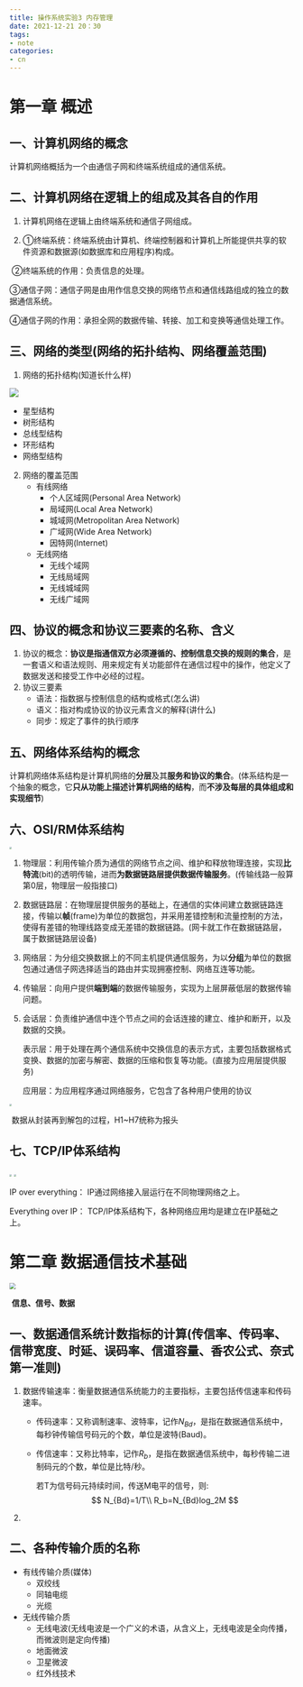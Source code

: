 ```yaml
---
title: 操作系统实验3 内存管理
date: 2021-12-21 20：30
tags:
- note
categories:
- cn
---
```


# 第一章 概述

## 一、计算机网络的概念

计算机网络概括为一个由通信子网和终端系统组成的通信系统。

## 二、计算机网络在逻辑上的组成及其各自的作用

1) 计算机网络在逻辑上由终端系统和通信子网组成。

2) ①终端系统：终端系统由计算机、终端控制器和计算机上所能提供共享的软件资源和数据源(如数据库和应用程序)构成。

​      ②终端系统的作用：负责信息的处理。

​      ③通信子网：通信子网是由用作信息交换的网络节点和通信线路组成的独立的数据通信系统。

​      ④通信子网的作用：承担全网的数据传输、转接、加工和变换等通信处理工作。

## 三、网络的类型(网络的拓扑结构、网络覆盖范围)

1) 网络的拓扑结构(知道长什么样)

![](E:\BolgImg\网络拓扑结构.jpg)

- 星型结构
- 树形结构
- 总线型结构
- 环形结构
- 网络型结构

2) 网络的覆盖范围
   - 有线网络
     - 个人区域网(Personal Area Network)
     - 局域网(Local Area Network)
     - 城域网(Metropolitan Area Network)
     - 广域网(Wide Area Network)
     - 因特网(Internet)
   - 无线网络
     - 无线个域网
     - 无线局域网
     - 无线城域网
     - 无线广域网

## 四、协议的概念和协议三要素的名称、含义

1. 协议的概念：**协议是指通信双方必须遵循的、控制信息交换的规则的集合**，是一套语义和语法规则、用来规定有关功能部件在通信过程中的操作，他定义了数据发送和接受工作中必经的过程。
2. 协议三要素
   - 语法：指数据与控制信息的结构或格式(怎么讲)
   - 语义：指对构成协议的协议元素含义的解释(讲什么)
   - 同步：规定了事件的执行顺序

## 五、网络体系结构的概念

计算机网络体系结构是计算机网络的**分层**及其**服务和协议的集合**。(体系结构是一个抽象的概念，它**只从功能上描述计算机网络的结构**，而**不涉及每层的具体组成和实现细节**)

## 六、OSI/RM体系结构

<img src="E:\BolgImg\OSIRM.jpg" style="zoom:25%;" />

1. 物理层：利用传输介质为通信的网络节点之间、维护和释放物理连接，实现**比特流**(bit)的透明传输，进而**为数据链路层提供数据传输服务**。(传输线路一般算第0层，物理层一般指接口)

2. 数据链路层：在物理层提供服务的基础上，在通信的实体间建立数据链路连接，传输以**帧**(frame)为单位的数据包，并采用差错控制和流量控制的方法，使得有差错的物理线路变成无差错的数据链路。(网卡就工作在数据链路层，属于数据链路层设备)

3. 网络层：为分组交换数据上的不同主机提供通信服务，为以**分组**为单位的数据包通过通信子网选择适当的路由并实现拥塞控制、网络互连等功能。

4. 传输层：向用户提供**端到端**的数据传输服务，实现为上层屏蔽低层的数据传输问题。

5. 会话层：负责维护通信中连个节点之间的会话连接的建立、维护和断开，以及数据的交换。

   表示层：用于处理在两个通信系统中交换信息的表示方式，主要包括数据格式变换、数据的加密与解密、数据的压缩和恢复等功能。(直接为应用层提供服务)

   应用层：为应用程序通过网络服务，它包含了各种用户使用的协议

<img src="E:\BolgImg\数据传递的过程.jpg" style="zoom: 25%;" />

​                                    数据从封装再到解包的过程，H1~H7统称为报头

## 七、TCP/IP体系结构

<img src="E:\BolgImg\TPCIP协议层次模型和协议簇.jpg" style="zoom: 25%;" />

<img src="E:\BolgImg\OSI和TCPIP对应.jpg" style="zoom: 25%;" />

IP over everything： IP通过网络接入层运行在不同物理网络之上。

Everything over IP： TCP/IP体系结构下，各种网络应用均是建立在IP基础之上。

# 第二章 数据通信技术基础

<img src="E:\BolgImg\信息信号数据.png" style="zoom: 67%;" />

​                                                                                                                        **信息、信号、数据**

## 一、数据通信系统计数指标的计算(传信率、传码率、信带宽度、时延、误码率、信道容量、香农公式、奈式第一准则)

1. 数据传输速率：衡量数据通信系统能力的主要指标，主要包括传信速率和传码速率。

   - 传码速率：又称调制速率、波特率，记作$N_{Bd}$，是指在数据通信系统中，每秒钟传输信号码元的个数，单位是波特(Baud)。

   - 传信速率：又称比特率，记作$R_b$，是指在数据通信系统中，每秒传输二进制码元的个数，单位是比特/秒。

     若T为信号码元持续时间，传送M电平的信号，则:
     $$
     N_{Bd}=1/T\\
     R_b=N_{Bd}log_2M
     $$
     

2. 

## 二、各种传输介质的名称

- 有线传输介质(媒体)
  - 双绞线
  - 同轴电缆
  - 光缆
- 无线传输介质
  - 无线电波(无线电波是一个广义的术语，从含义上，无线电波是全向传播，而微波则是定向传播)
  - 地面微波
  - 卫星微波
  - 红外线技术
